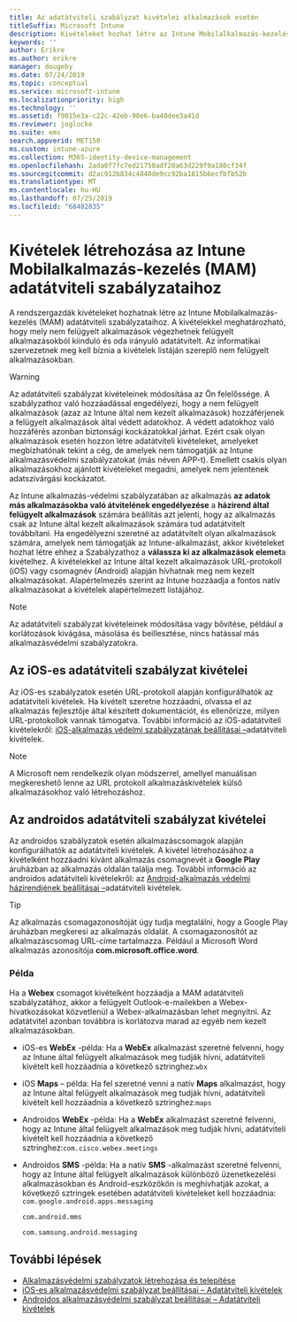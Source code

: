 ```yaml
---
title: Az adatátviteli szabályzat kivételei alkalmazások esetén
titleSuffix: Microsoft Intune
description: Kivételeket hozhat létre az Intune Mobilalkalmazás-kezelés (MAM) adatátviteli szabályzataihoz.
keywords: ''
author: Erikre
ms.author: erikre
manager: dougeby
ms.date: 07/24/2019
ms.topic: conceptual
ms.service: microsoft-intune
ms.localizationpriority: high
ms.technology: ''
ms.assetid: f9015e3a-c22c-42eb-90e6-ba48dee3a41d
ms.reviewer: joglocke
ms.suite: ems
search.appverid: MET150
ms.custom: intune-azure
ms.collection: M365-identity-device-management
ms.openlocfilehash: 2ada0f7fc7ed21750adf20a63d229f9a188cf34f
ms.sourcegitcommit: d2ac912b834c4840de9cc92ba1815b6ecfbfb52b
ms.translationtype: MT
ms.contentlocale: hu-HU
ms.lasthandoff: 07/25/2019
ms.locfileid: "68482835"
---
```

# <a name="how-to-create-exceptions-to-the-intune-mobile-application-management-mam-data-transfer-policy"></a>Kivételek létrehozása az Intune Mobilalkalmazás-kezelés (MAM) adatátviteli szabályzataihoz

A rendszergazdák kivételeket hozhatnak létre az Intune Mobilalkalmazás-kezelés (MAM) adatátviteli szabályzataihoz. A kivételekkel meghatározható, hogy mely nem felügyelt alkalmazások végezhetnek felügyelt alkalmazásokból kiinduló és oda irányuló adatátvitelt. Az informatikai szervezetnek meg kell bíznia a kivételek listáján szereplő nem felügyelt alkalmazásokban. 

>[!WARNING] 
> Az adatátviteli szabályzat kivételeinek módosítása az Ön felelőssége. A szabályzathoz való hozzáadással engedélyezi, hogy a nem felügyelt alkalmazások (azaz az Intune által nem kezelt alkalmazások) hozzáférjenek a felügyelt alkalmazások által védett adatokhoz. A védett adatokhoz való hozzáférés azonban biztonsági kockázatokkal járhat. Ezért csak olyan alkalmazások esetén hozzon létre adatátviteli kivételeket, amelyeket megbízhatónak tekint a cég, de amelyek nem támogatják az Intune alkalmazásvédelmi szabályzatokat (más néven APP-t). Emellett csakis olyan alkalmazásokhoz ajánlott kivételeket megadni, amelyek nem jelentenek adatszivárgási kockázatot.

Az Intune alkalmazás-védelmi szabályzatában az alkalmazás **az adatok más alkalmazásokba való átvitelének engedélyezése** a **házirend által felügyelt alkalmazások** számára beállítás azt jelenti, hogy az alkalmazás csak az Intune által kezelt alkalmazások számára tud adatátvitelt továbbítani. Ha engedélyezni szeretné az adatátvitelt olyan alkalmazások számára, amelyek nem támogatják az Intune-alkalmazást, akkor kivételeket hozhat létre ehhez a Szabályzathoz a **válassza ki az alkalmazások elemet**a kivételhez. A kivételekkel az Intune által kezelt alkalmazások URL-protokoll (iOS) vagy csomagnév (Android) alapján hívhatnak meg nem kezelt alkalmazásokat. Alapértelmezés szerint az Intune hozzáadja a fontos natív alkalmazásokat a kivételek alapértelmezett listájához. 

> [!NOTE]
> Az adatátviteli szabályzat kivételeinek módosítása vagy bővítése, például a korlátozások kivágása, másolása és beillesztése, nincs hatással más alkalmazásvédelmi szabályzatokra. 

## <a name="ios-data-transfer-exceptions"></a>Az iOS-es adatátviteli szabályzat kivételei
Az iOS-es szabályzatok esetén URL-protokoll alapján konfigurálhatók az adatátviteli kivételek. Ha kivételt szeretne hozzáadni, olvassa el az alkalmazás fejlesztője által készített dokumentációt, és ellenőrizze, milyen URL-protokollok vannak támogatva. További információ az iOS-adatátviteli kivételekről: [iOS-alkalmazás védelmi szabályzatának beállításai –](app-protection-policy-settings-ios.md#data-transfer-exemptions)adatátviteli kivételek.

> [!NOTE]
> A Microsoft nem rendelkezik olyan módszerrel, amellyel manuálisan megkereshető lenne az URL protokoll alkalmazáskivételek külső alkalmazásokhoz való létrehozáshoz. 

## <a name="android-data-transfer-exceptions"></a>Az androidos adatátviteli szabályzat kivételei
Az androidos szabályzatok esetén alkalmazáscsomagok alapján konfigurálhatók az adatátviteli kivételek. A kivétel létrehozásához a kivételként hozzáadni kívánt alkalmazás csomagnevét a **Google Play** áruházban az alkalmazás oldalán találja meg. További információ az androidos adatátviteli kivételekről: az [Android-alkalmazás védelmi házirendjének beállításai –](app-protection-policy-settings-android.md#data-transfer-exemptions)adatátviteli kivételek.


>[!TIP]
> Az alkalmazás csomagazonosítóját úgy tudja megtalálni, hogy a Google Play áruházban megkeresi az alkalmazás oldalát. A csomagazonosítót az alkalmazáscsomag URL-címe tartalmazza. Például a Microsoft Word alkalmazás azonosítója **com.microsoft.office.word**.

### <a name="example"></a>Példa
Ha a **Webex** csomagot kivételként hozzáadja a MAM adatátviteli szabályzatához, akkor a felügyelt Outlook-e-mailekben a Webex-hivatkozásokat közvetlenül a Webex-alkalmazásban lehet megnyitni. Az adatátvitel azonban továbbra is korlátozva marad az egyéb nem kezelt alkalmazásokban.

- iOS-es **WebEx** -példa:   Ha a **WebEx** alkalmazást szeretné felvenni, hogy az Intune által felügyelt alkalmazások meg tudják hívni, adatátviteli kivételt kell hozzáadnia a következő sztringhez:<code>wbx</code>
    
- iOS **Maps** – példa:   Ha fel szeretné venni a natív **Maps** alkalmazást, hogy az Intune által felügyelt alkalmazások meg tudják hívni, adatátviteli kivételt kell hozzáadnia a következő sztringhez:<code>maps</code>

- Androidos **WebEx** -példa:   Ha a **WebEx** alkalmazást szeretné felvenni, hogy az Intune által felügyelt alkalmazások meg tudják hívni, adatátviteli kivételt kell hozzáadnia a következő sztringhez:<code>com.cisco.webex.meetings</code>
    
- Androidos **SMS** -példa:   Ha a natív **SMS** -alkalmazást szeretné felvenni, hogy az Intune által felügyelt alkalmazások különböző üzenetkezelési alkalmazásokban és Android-eszközökön is meghívhatják azokat, a következő sztringek esetében adatátviteli kivételeket kell hozzáadnia: 
    <code>com.google.android.apps.messaging</code>
    
    <code>com.android.mms</code>
    
    <code>com.samsung.android.messaging</code>

## <a name="next-steps"></a>További lépések

- [Alkalmazásvédelmi szabályzatok létrehozása és telepítése](app-protection-policies.md)
- [iOS-es alkalmazásvédelmi szabályzat beállításai – Adatátviteli kivételek](app-protection-policy-settings-ios.md#data-transfer-exemptions)
- [Androidos alkalmazásvédelmi szabályzat beállításai – Adatátviteli kivételek](app-protection-policy-settings-android.md#data-transfer-exemptions)
